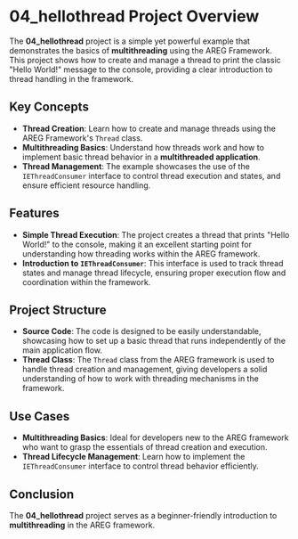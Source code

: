 # 04_hellothread Project Overview

The **04_hellothread** project is a simple yet powerful example that demonstrates the basics of **multithreading** using the AREG Framework. This project shows how to create and manage a thread to print the classic "Hello World!" message to the console, providing a clear introduction to thread handling in the framework.

## Key Concepts

- **Thread Creation**: Learn how to create and manage threads using the AREG Framework's `Thread` class.
- **Multithreading Basics**: Understand how threads work and how to implement basic thread behavior in a **multithreaded application**.
- **Thread Management**: The example showcases the use of the `IEThreadConsumer` interface to control thread execution and states, and ensure efficient resource handling.

## Features

- **Simple Thread Execution**: The project creates a thread that prints "Hello World!" to the console, making it an excellent starting point for understanding how threading works within the AREG framework.
- **Introduction to `IEThreadConsumer`**: This interface is used to track thread states and manage thread lifecycle, ensuring proper execution flow and coordination within the framework.

## Project Structure

- **Source Code**: The code is designed to be easily understandable, showcasing how to set up a basic thread that runs independently of the main application flow.
- **Thread Class**: The `Thread` class from the AREG framework is used to handle thread creation and management, giving developers a solid understanding of how to work with threading mechanisms in the framework.

## Use Cases

- **Multithreading Basics**: Ideal for developers new to the AREG framework who want to grasp the essentials of thread creation and execution.
- **Thread Lifecycle Management**: Learn how to implement the `IEThreadConsumer` interface to control thread behavior efficiently.

## Conclusion

The **04_hellothread** project serves as a beginner-friendly introduction to **multithreading** in the AREG framework.
